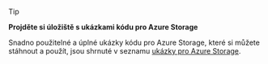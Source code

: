 > [!TIP]
> 
> **Projděte si úložiště s ukázkami kódu pro Azure Storage**
> 
> Snadno použitelné a úplné ukázky kódu pro Azure Storage, které si můžete stáhnout a použít, jsou shrnuté v seznamu [ukázky pro Azure Storage](https://docs.microsoft.com/azure/storage/storage-samples-dotnet).


